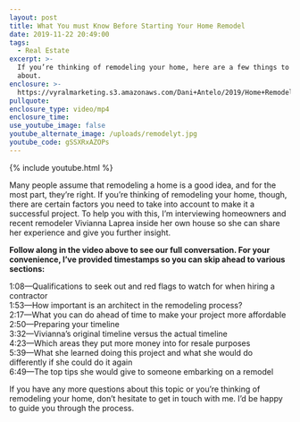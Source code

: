 ```yaml
---
layout: post
title: What You must Know Before Starting Your Home Remodel
date: 2019-11-22 20:49:00
tags:
  - Real Estate
excerpt: >-
  If you’re thinking of remodeling your home, here are a few things to think
  about.
enclosure: >-
  https://vyralmarketing.s3.amazonaws.com/Dani+Antelo/2019/Home+Remodeling+101.mp4
pullquote:
enclosure_type: video/mp4
enclosure_time:
use_youtube_image: false
youtube_alternate_image: /uploads/remodelyt.jpg
youtube_code: gSSXRxAZOPs
---
```


{% include youtube.html %}

Many people assume that remodeling a home is a good idea, and for the most part, they’re right. If you’re thinking of remodeling your home, though, there are certain factors you need to take into account to make it a successful project. To help you with this, I’m interviewing homeowners and recent remodeler Vivianna Laprea inside her own house so she can share her experience and give you further insight.

**Follow along in the video above to see our full conversation. For your convenience, I’ve provided timestamps so you can skip ahead to various sections:&nbsp;**

1:08—Qualifications to seek out and red flags to watch for when hiring a contractor&nbsp;<br>1:53—How important is an architect in the remodeling process?<br>2:17—What you can do ahead of time to make your project more affordable&nbsp;<br>2:50—Preparing your timeline&nbsp;<br>3:32—Vivianna’s original timeline versus the actual timeline&nbsp;<br>4:23—Which areas they put more money into for resale purposes&nbsp;<br>5:39—What she learned doing this project and what she would do differently if she could do it again<br>6:49—The top tips she would give to someone embarking on a remodel&nbsp;

If you have any more questions about this topic or you’re thinking of remodeling your home, don’t hesitate to get in touch with me. I’d be happy to guide you through the process.&nbsp;<br>&nbsp;

&nbsp;